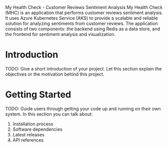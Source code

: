 My Health Check - Customer Reviews Sentiment Analysis
My Health Check (MHC) is an application that performs customer reviews sentiment analysis. It uses Azure Kubernetes Service (AKS) to provide a scalable and reliable solution for analyzing sentiments from customer reviews. The application consists of two components: the backend using Redis as a data store, and the frontend for sentiment analysis and visualization.

# Introduction 
TODO: Give a short introduction of your project. Let this section explain the objectives or the motivation behind this project. 

# Getting Started
TODO: Guide users through getting your code up and running on their own system. In this section you can talk about:
1.	Installation process
2.	Software dependencies
3.	Latest releases
4.	API references
